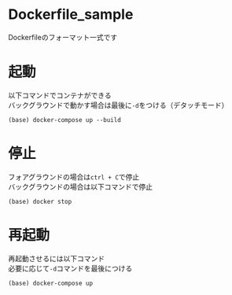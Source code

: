 # Dockerfile_sample
Dockerfileのフォーマット一式です

# 起動
以下コマンドでコンテナができる  
バックグラウンドで動かす場合は最後に`-d`をつける（デタッチモード）
```
(base) docker-compose up --build
```

# 停止
フォアグラウンドの場合は`ctrl + C`で停止  
バックグラウンドの場合は以下コマンドで停止
```
(base) docker stop
```

# 再起動
再起動させるには以下コマンド  
必要に応じて`-d`コマンドを最後につける
```
(base) docker-compose up
```
